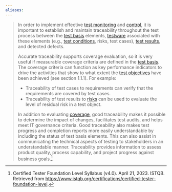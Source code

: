 ```yaml
---
aliases:
---
```

> In order to implement effective [test monitoring](Test%20monitoring.md) and [control](Test%20control.md), it is important to establish and maintain traceability throughout the test process between the [test basis](Test%20basis.md) elements, [testware](Testware.md) associated with these elements (e.g., [test conditions](Test%20condition.md), risks, test cases), [test results](Test%20result.md), and detected defects.
> 
> Accurate traceability supports coverage evaluation, so it is very useful if measurable coverage criteria are defined in the [test basis](Test%20basis.md). The coverage criteria can function as key performance indicators to drive the activities that show to what extent the [test objectives](Test%20objectives.md) have been achieved (see section 1.1.1). For example:
>- Traceability of test cases to requirements can verify that the requirements are covered by test cases.
>- Traceability of test results to [risks](Risk.md) can be used to evaluate the level of residual risk in a test object.
>
> In addition to evaluating [coverage](Coverage.md), good traceability makes it possible to determine the impact of changes, facilitates test audits, and helps meet IT governance criteria. Good traceability also makes test progress and completion reports more easily understandable by including the status of test basis elements. This can also assist in communicating the technical aspects of testing to stakeholders in an understandable manner. Traceability provides information to assess product quality, process capability, and project progress against business goals.[^1]

[^1]: Certified Tester Foundation Level Syllabus (v4.0). April 21, 2023. ISTQB. Retrieved from https://www.istqb.org/certifications/certified-tester-foundation-level.